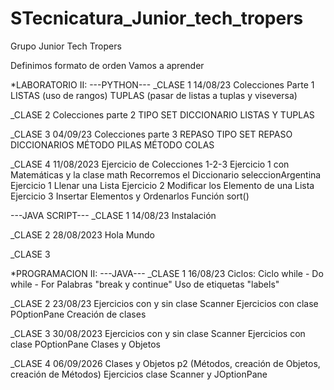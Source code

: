 # STecnicatura_Junior_tech_tropers

Grupo Junior Tech Tropers

Definimos formato de orden 
Vamos a aprender


*LABORATORIO II: 
---PYTHON---
_CLASE 1 14/08/23
Colecciones Parte 1
LISTAS (uso de rangos)
TUPLAS (pasar de listas a tuplas y viseversa)

_CLASE 2
Colecciones parte 2
TIPO SET
DICCIONARIO
LISTAS Y TUPLAS

_CLASE 3 04/09/23
Colecciones parte 3
REPASO TIPO SET 
REPASO DICCIONARIOS
MÉTODO PILAS
MÉTODO COLAS

_CLASE 4 11/08/2023
Ejercicio de Colecciones 1-2-3
Ejercicio 1 con Matemáticas y la clase math
Recorremos el Diccionario seleccionArgentina
Ejercicio 1 Llenar una Lista
Ejercicio 2 Modificar los Elemento de una Lista
Ejercicio 3 Insertar Elementos y Ordenarlos Función sort()

---JAVA SCRIPT---
_CLASE 1 14/08/23
Instalación

_CLASE 2 28/08/2023
Hola Mundo

_CLASE 3  

*PROGRAMACION II:
---JAVA---
_CLASE 1 16/08/23
Ciclos:
Ciclo while - Do while - For
Palabras "break y continue"
Uso de etiquetas "labels"

_CLASE 2 23/08/23
Ejercicios con y sin clase Scanner
Ejercicios con clase POptionPane
Creación de clases

_CLASE 3 30/08/2023
Ejercicios con y sin clase Scanner
Ejercicios con clase POptionPane
Clases y Objetos


_CLASE 4 06/09/2026
Clases y Objetos p2
(Métodos, creación de Objetos, creación de Métodos)
Ejercicios clase Scanner y JOptionPane
